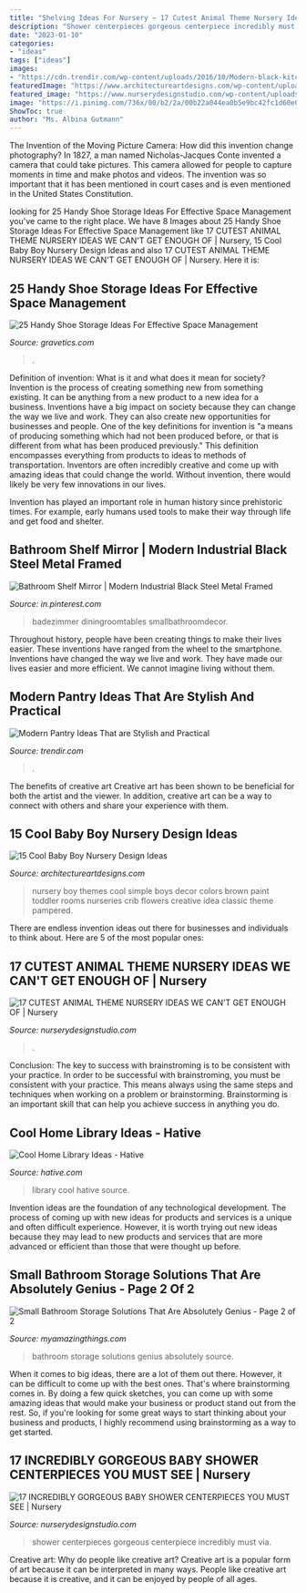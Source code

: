 ```yaml
---
title: "Shelving Ideas For Nursery ~ 17 Cutest Animal Theme Nursery Ideas We Can&#039;t Get Enough Of"
description: "Shower centerpieces gorgeous centerpiece incredibly must via"
date: "2023-01-10"
categories:
- "ideas"
tags: ["ideas"]
images:
- "https://cdn.trendir.com/wp-content/uploads/2016/10/Modern-black-kitchen-pantry.jpg"
featuredImage: "https://www.architectureartdesigns.com/wp-content/uploads/2015/02/7.jpeg"
featured_image: "https://www.nurserydesignstudio.com/wp-content/uploads/2019/10/BABY-SHOWER-CENTERPIECE-IDEAS-4.jpg"
image: "https://i.pinimg.com/736x/00/b2/2a/00b22a044ea0b5e9bc42fc1d60e0719b.jpg"
ShowToc: true
author: "Ms. Albina Gutmann"
---
```



The Invention of the Moving Picture Camera: How did this invention change photography?
In 1827, a man named Nicholas-Jacques Conte invented a camera that could take pictures. This camera allowed for people to capture moments in time and make photos and videos. The invention was so important that it has been mentioned in court cases and is even mentioned in the United States Constitution.

	

		
looking for 25 Handy Shoe Storage Ideas For Effective Space Management you've came to the right place. We have 8 Images about 25 Handy Shoe Storage Ideas For Effective Space Management like 17 CUTEST ANIMAL THEME NURSERY IDEAS WE CAN&#039;T GET ENOUGH OF | Nursery, 15 Cool Baby Boy Nursery Design Ideas and also 17 CUTEST ANIMAL THEME NURSERY IDEAS WE CAN&#039;T GET ENOUGH OF | Nursery. Here it is:
		
    
## 25 Handy Shoe Storage Ideas For Effective Space Management

<img loading=lazy src="https://www.gravetics.com/wp-content/uploads/2017/07/Revolving-Shoe-Cabinets.jpg" onerror="this.onerror=null;this.src='https://tse3.mm.bing.net/th?id=OIP.AZKSOYMvhUujgdyUW7QzoAHaLp&amp;pid=15.1';" alt="25 Handy Shoe Storage Ideas For Effective Space Management">

_Source: gravetics.com_

>. 

	

Definition of invention: What is it and what does it mean for society?
Invention is the process of creating something new from something existing. It can be anything from a new product to a new idea for a business. Inventions have a big impact on society because they can change the way we live and work. They can also create new opportunities for businesses and people.
One of the key definitions for invention is "a means of producing something which had not been produced before, or that is different from what has been produced previously." This definition encompasses everything from products to ideas to methods of transportation. Inventors are often incredibly creative and come up with amazing ideas that could change the world. Without invention, there would likely be very few innovations in our lives.

Invention has played an important role in human history since prehistoric times. For example, early humans used tools to make their way through life and get food and shelter.

    
## Bathroom Shelf Mirror | Modern Industrial Black Steel Metal Framed

<img loading=lazy src="https://i.pinimg.com/736x/00/b2/2a/00b22a044ea0b5e9bc42fc1d60e0719b.jpg" onerror="this.onerror=null;this.src='https://tse3.mm.bing.net/th?id=OIP.rYBaLc2OXnTl3--3SCMJEQHaLL&amp;pid=15.1';" alt="Bathroom Shelf Mirror | Modern Industrial Black Steel Metal Framed">

_Source: in.pinterest.com_

>badezimmer diningroomtables smallbathroomdecor. 

	

Throughout history, people have been creating things to make their lives easier. These inventions have ranged from the wheel to the smartphone. Inventions have changed the way we live and work. They have made our lives easier and more efficient. We cannot imagine living without them.

    
## Modern Pantry Ideas That Are Stylish And Practical

<img loading=lazy src="https://cdn.trendir.com/wp-content/uploads/2016/10/Modern-black-kitchen-pantry.jpg" onerror="this.onerror=null;this.src='https://tse3.mm.bing.net/th?id=OIP.Ateb2eLFMnKC_Th7ncs7DgHaKt&amp;pid=15.1';" alt="Modern Pantry Ideas That are Stylish and Practical">

_Source: trendir.com_

>. 

	

The benefits of creative art
Creative art has been shown to be beneficial for both the artist and the viewer. In addition, creative art can be a way to connect with others and share your experience with them.

    
## 15 Cool Baby Boy Nursery Design Ideas

<img loading=lazy src="https://www.architectureartdesigns.com/wp-content/uploads/2015/02/7.jpeg" onerror="this.onerror=null;this.src='https://tse2.mm.bing.net/th?id=OIP.Wcjdc6FRcot2bbocD9bi7gHaF7&amp;pid=15.1';" alt="15 Cool Baby Boy Nursery Design Ideas">

_Source: architectureartdesigns.com_

>nursery boy themes cool simple boys decor colors brown paint toddler rooms nurseries crib flowers creative idea classic theme pampered. 

	

There are endless invention ideas out there for businesses and individuals to think about. Here are 5 of the most popular ones:

    
## 17 CUTEST ANIMAL THEME NURSERY IDEAS WE CAN&#039;T GET ENOUGH OF | Nursery

<img loading=lazy src="https://www.nurserydesignstudio.com/wp-content/uploads/2020/11/ANIMAL-THEME-NURSERY-11-500x750.png" onerror="this.onerror=null;this.src='https://tse3.mm.bing.net/th?id=OIP.P-qpRXHZSviqJ4ETTTo1RgHaLH&amp;pid=15.1';" alt="17 CUTEST ANIMAL THEME NURSERY IDEAS WE CAN&#039;T GET ENOUGH OF | Nursery">

_Source: nurserydesignstudio.com_

>. 

	

Conclusion: The key to success with brainstroming is to be consistent with your practice.
In order to be successful with brainstroming, you must be consistent with your practice. This means always using the same steps and techniques when working on a problem or brainstorming. Brainstorming is an important skill that can help you achieve success in anything you do.

    
## Cool Home Library Ideas - Hative

<img loading=lazy src="https://hative.com/wp-content/uploads/2014/12/home-library-ideas/18-cool-home-library-ideas.jpg" onerror="this.onerror=null;this.src='https://tse1.mm.bing.net/th?id=OIP.vWYzuBsQOvW0VJEYH63Y-AHaFu&amp;pid=15.1';" alt="Cool Home Library Ideas - Hative">

_Source: hative.com_

>library cool hative source. 

	

Invention ideas are the foundation of any technological development. The process of coming up with new ideas for products and services is a unique and often difficult experience. However, it is worth trying out new ideas because they may lead to new products and services that are more advanced or efficient than those that were thought up before.

    
## Small Bathroom Storage Solutions That Are Absolutely Genius - Page 2 Of 2

<img loading=lazy src="http://myamazingthings.com/wp-content/uploads/2017/07/bathroom-storage-10.jpg" onerror="this.onerror=null;this.src='https://tse1.mm.bing.net/th?id=OIP.ocdAqtCbPKFvSqs09QjgSwHaJ4&amp;pid=15.1';" alt="Small Bathroom Storage Solutions That Are Absolutely Genius - Page 2 of 2">

_Source: myamazingthings.com_

>bathroom storage solutions genius absolutely source. 

	

When it comes to big ideas, there are a lot of them out there. However, it can be difficult to come up with the best ones. That's where brainstorming comes in. By doing a few quick sketches, you can come up with some amazing ideas that would make your business or product stand out from the rest. So, if you're looking for some great ways to start thinking about your business and products, I highly recommend using brainstorming as a way to get started.

    
## 17 INCREDIBLY GORGEOUS BABY SHOWER CENTERPIECES YOU MUST SEE | Nursery

<img loading=lazy src="https://www.nurserydesignstudio.com/wp-content/uploads/2019/10/BABY-SHOWER-CENTERPIECE-IDEAS-4.jpg" onerror="this.onerror=null;this.src='https://tse3.mm.bing.net/th?id=OIP.FO40SPA8uMXaGd6qBKPa6wHaLG&amp;pid=15.1';" alt="17 INCREDIBLY GORGEOUS BABY SHOWER CENTERPIECES YOU MUST SEE | Nursery">

_Source: nurserydesignstudio.com_

>shower centerpieces gorgeous centerpiece incredibly must via. 

	

Creative art: Why do people like creative art?
Creative art is a popular form of art because it can be interpreted in many ways. People like creative art because it is creative, and it can be enjoyed by people of all ages.

